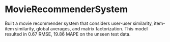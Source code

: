 # MovieRecommenderSystem
Built a movie recommender system that considers user-user similarity, item-item similarity, global averages, and matrix factorization. This model resulted in 0.67 RMSE, 19.86 MAPE on the unseen test data.

